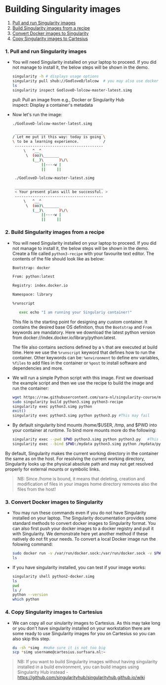 # Building Singularity images

1. [Pull and run Singularity images](#pull-singularity)
2. [Build Singularity images from a recipe](#build-singularity)
3. [Convert Docker images to Singularity](#convert-docker)
4. [Copy Singularity images to Cartesius](#copy-sing-cart)
   
### <a name="pull-singularity"></a> 1. Pull and run Singularity images
 
* You will need Singularity installed on your laptop to proceed. If you did not manage to install it, the below steps will be shown in the demo.

   ```sh
   singularity -h # displays usage options
   singularity pull shub://GodloveD/lolcow  # you may also use docker hub - singularity pull docker://godlovedc/lolcow
   ls
   singularity inspect GodloveD-lolcow-master-latest.simg
   ```
   pull: Pull an image from e.g., Docker or Singularity Hub  
   inspect: Display a container's metadata
   
* Now let's run the image:
    
   ```sh
   ./GodloveD-lolcow-master-latest.simg 
   
    ________________________________________
   / Let me put it this way: today is going \
   \ to be a learning experience.           /
    ----------------------------------------
        \   ^__^
         \  (oo)\_______
            (__)\       )\/\
                ||----w |
                ||     ||

    ./GodloveD-lolcow-master-latest.simg 
    
    ________________________________________
    < Your present plans will be successful. >
    ----------------------------------------
        \   ^__^
         \  (oo)\_______
            (__)\       )\/\
                ||----w |
                ||     ||
   ```

### <a name="build-singularity"></a> 2. Build Singularity images from a recipe

* You will need Singularity installed on your laptop to proceed. If you did not manage to install it, the below steps  will be shown in the demo. Create a file called `python3-recipe` with your favourite text editor. The contents of the file should look like as below:

   ```sh
   Bootstrap: docker

   From: python:latest

   Registry: index.docker.io

   Namespace: library

   %runscript

      exec echo "I am running your Singulariy container!"      
   ```
   
   This file is the starting point for designing any custom container. It contains the desired base OS definition, thus the `Bootstrap` and `From` keywords are mandatory. Here we download the latest python version from docker://index.docker.io/library/python:latest.  
 
  The file also contains sections defined by a `%` that are executed at build time. Here we use the `%runscript` keyword that defines how to run the container. Other keywords can be: `%environment` to define env variables, `%files` to add files in the container or `%post` to install software and dependencies and more.
   
* We will run a simple Python script with this image. First we download the example script and then we use the recipe to build the image and run the container:

   ```sh
   wget https://raw.githubusercontent.com/sara-nl/singularity-course/master/python3.py
   sudo singularity build python3.simg python3-recipe
   singularity exec python3.simg python
   exit()
   singularity exec python3.simg python python3.py #This may fail 
   ```
   
 * By default singularity bind mounts /home/$USER, /tmp, and $PWD into your container at runtime. To bind more mounts more do the following:
   
   ```sh
   singularity exec --pwd $PWD python3.simg python python3.py   #This may also fail
   singularity exec --bind $PWD:/mydata python3.simg python /mydata/python3.py
   ``` 

  By default, Singularity makes the current working directory in the container the same as on the host. For resolving the current working directory, Singularity looks up the physical absolute path and may not get resolved properly for external mounts or symbolic links. 
  
> NB: Since /home is bound, it means that deleting, creation and modification of files in your images home directory removes also the files from the host!  


### <a name="convert-docker"></a> 3. Convert Docker images to Singularity

* You may run these commands even if you do not have Singularity installed on your laptop. The Singularity documentation provides some standard methods to convert docker images to Singularity format. You can also first push your docker images to a docker registry and pull it with Singularity. We demonstrate here yet another method if these natively do not fit your needs. To convert a local Docker image run the folowing command: 

   ```sh
   sudo docker run -v /var/run/docker.sock:/var/run/docker.sock -v $PWD:/output --privileged -t --rm singularityware/docker2singularity --name python2-docker python2-docker
   ls
   ```
   
* If you have singularity installed, you can test if your image works: 

   ```sh
   singularity shell python2-docker.simg
   ls
   pwd
   ls /
   python --version
   which python
   ```
   
### <a name="copy-sing-cart"></a> 4. Copy Singularity images to Cartesius

* We can copy all our sinularity images to Cartesius. As this may take long or you don't have singularity installed on your workstation there are some ready to use Singularity images for you on Cartesius so you can also skip this step.

   ```sh
   du -sh *simg  #make sure it is not too big
   scp *simg username@cartesius.surfsara.nl:~
   ```

> NB: If you want to build Singularity images without having singularity installed in a build environment, you can build images using Singularity Hub instead - https://github.com/singularityhub/singularityhub.github.io/wiki
